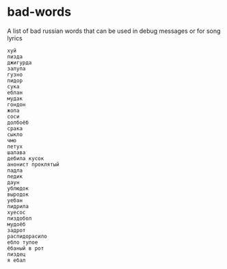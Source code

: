 # bad-words
A list of bad russian words that can be used in debug messages or for song lyrics
```
хуй
пизда
джигурда
залупа
гузно
пидор
сука
еблан
мудак
гондон
жопа
соси
долбоёб
срака
сыкло
чмо
петух
шалава
дебила кусок
анонист проклятый
падла
педик
даун
ублюдок
выродок
уебан
пидрила
хуесос
пиздобол
мудоёб
задрот
распидорасило
ебло тупое
ёбаный в рот
пиздец
я ебал
